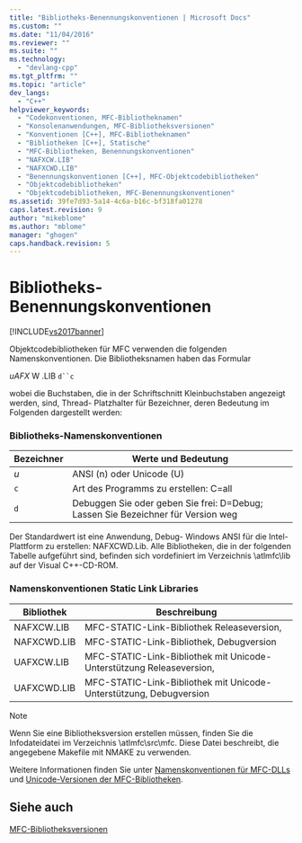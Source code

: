 ```yaml
---
title: "Bibliotheks-Benennungskonventionen | Microsoft Docs"
ms.custom: ""
ms.date: "11/04/2016"
ms.reviewer: ""
ms.suite: ""
ms.technology: 
  - "devlang-cpp"
ms.tgt_pltfrm: ""
ms.topic: "article"
dev_langs: 
  - "C++"
helpviewer_keywords: 
  - "Codekonventionen, MFC-Bibliotheknamen"
  - "Konsolenanwendungen, MFC-Bibliotheksversionen"
  - "Konventionen [C++], MFC-Bibliotheknamen"
  - "Bibliotheken [C++], Statische"
  - "MFC-Bibliotheken, Benennungskonventionen"
  - "NAFXCW.LIB"
  - "NAFXCWD.LIB"
  - "Benennungskonventionen [C++], MFC-Objektcodebibliotheken"
  - "Objektcodebibliotheken"
  - "Objektcodebibliotheken, MFC-Benennungskonventionen"
ms.assetid: 39fe7d93-5a14-4c6a-b16c-bf318fa01278
caps.latest.revision: 9
author: "mikeblome"
ms.author: "mblome"
manager: "ghogen"
caps.handback.revision: 5
---
```

# Bibliotheks-Benennungskonventionen
[!INCLUDE[vs2017banner](../assembler/inline/includes/vs2017banner.md)]

Objektcodebibliotheken für MFC verwenden die folgenden Namenskonventionen.  Die Bibliotheksnamen haben das Formular  
  
 *uAFX* W .LIB `d``c`  
  
 wobei die Buchstaben, die in der Schriftschnitt Kleinbuchstaben angezeigt werden, sind, Thread\- Platzhalter für Bezeichner, deren Bedeutung im Folgenden dargestellt werden:  
  
### Bibliotheks\-Namenskonventionen  
  
|Bezeichner|Werte und Bedeutung|  
|----------------|-------------------------|  
|*u*|ANSI \(n\) oder Unicode \(U\)|  
|`c`|Art des Programms zu erstellen: C\=all|  
|`d`|Debuggen Sie oder geben Sie frei: D\=Debug; Lassen Sie Bezeichner für Version weg|  
  
 Der Standardwert ist eine Anwendung, Debug\- Windows ANSI für die Intel\-Plattform zu erstellen: NAFXCWD.Lib.  Alle Bibliotheken, die in der folgenden Tabelle aufgeführt sind, befinden sich vordefiniert im Verzeichnis \\atlmfc\\lib auf der Visual C\+\+\-CD\-ROM.  
  
### Namenskonventionen Static Link Libraries  
  
|Bibliothek|**Beschreibung**|  
|----------------|----------------------|  
|NAFXCW.LIB|MFC\-STATIC\-Link\-Bibliothek Releaseversion,|  
|NAFXCWD.LIB|MFC\-STATIC\-Link\-Bibliothek, Debugversion|  
|UAFXCW.LIB|MFC\-STATIC\-Link\-Bibliothek mit Unicode\-Unterstützung Releaseversion,|  
|UAFXCWD.LIB|MFC\-STATIC\-Link\-Bibliothek mit Unicode\-Unterstützung, Debugversion|  
  
> [!NOTE]
>  Wenn Sie eine Bibliotheksversion erstellen müssen, finden Sie die Infodateidatei im Verzeichnis \\atlmfc\\src\\mfc.  Diese Datei beschreibt, die angegebene Makefile mit NMAKE zu verwenden.  
  
 Weitere Informationen finden Sie unter [Namenskonventionen für MFC\-DLLs](../build/naming-conventions-for-mfc-dlls.md) und [Unicode\-Versionen der MFC\-Bibliotheken](../mfc/unicode-in-mfc.md).  
  
## Siehe auch  
 [MFC\-Bibliotheksversionen](../mfc/mfc-library-versions.md)